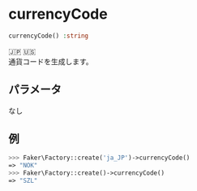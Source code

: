 # currencyCode
```php
currencyCode() :string
```
:jp: :us:  
通貨コードを生成します。

## パラメータ
なし

## 例
```php
>>> Faker\Factory::create('ja_JP')->currencyCode()
=> "NOK"
>>> Faker\Factory::create()->currencyCode()
=> "SZL"
```
